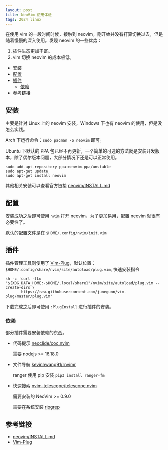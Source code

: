 ```yaml
---
layout: post
title: NeoVim 使用体验
tags: 2024 linux
---
```


在使用 vim 的一段时间时候，接触到 neovim，刚开始并没有打算切换过去，但是随着慢慢的深入使用。发现 neovim 的一些优势：

1. 插件生态更加丰富。
2. vim 切换 neovim 的成本极低。

<!-- vim-markdown-toc GFM -->

- [安装](#安装)
- [配置](#配置)
- [插件](#插件)
  - [依赖](#依赖)
- [参考链接](#参考链接)

<!-- vim-markdown-toc -->

## 安装

主要是针对 Linux 上的 neovim 安装，Windows 下也有 neovim 的使用，但是没怎么实践。

Arch 下运行命令：`sudo pacman -S neovim` 即可。

Ubuntu 下默认的 PPA 包已经不再更新，一个简单的可选的方法就是安装开发版本，除了偶尔版本问题，大部分情况下还是可以正常使用。

```shell
sudo add-apt-repository ppa:neovim-ppa/unstable
sudo apt-get update
sudo apt-get install neovim
```

其他相关安装可以查看官方链接 [neovim/INSTALL.md](https://github.com/neovim/neovim/blob/master/INSTALL.md)

## 配置

安装成功之后即可使用 `nvim` 打开 neovim，为了更加易用，配置 neovim 就很有必要性了。

默认的配置文件是在 `$HOME/.config/nvim/init.vim`

## 插件

插件管理工具则使用了 [Vim-Plug](https://github.com/junegunn/vim-plug)，默认位置：`$HOME/.config/share/nvim/site/autoload/plug.vim`, 快速安装指令

```shell
sh -c 'curl -fLo "${XDG_DATA_HOME:-$HOME/.local/share}"/nvim/site/autoload/plug.vim --create-dirs \
       https://raw.githubusercontent.com/junegunn/vim-plug/master/plug.vim'
```

下载完成之后即可使用 `:PlugInstall` 进行插件的安装。

### 依赖

部分插件需要安装依赖的东西。

- 代码提示 [neoclide/coc.nvim](https://github.com/neoclide/coc.nvim)

  需要 nodejs >= 16.18.0

- 文件导航 [kevinhwang91/rnvimr](https://github.com/kevinhwang91/rnvimr)

  ranger 使用 pip 安装 `pip3 install ranger-fm`

- 快速搜索 [nvim-telescope/telescope.nvim](https://github.com/nvim-telescope/telescope.nvim)

  需要安装的 NeoVim >= 0.9.0

  需要在系统安装 [ripgrep](https://github.com/BurntSushi/ripgrep)

## 参考链接

- [neovim/INSTALL.md](https://github.com/neovim/neovim/blob/master/INSTALL.md)
- [Vim-Plug](https://github.com/junegunn/vim-plug)
